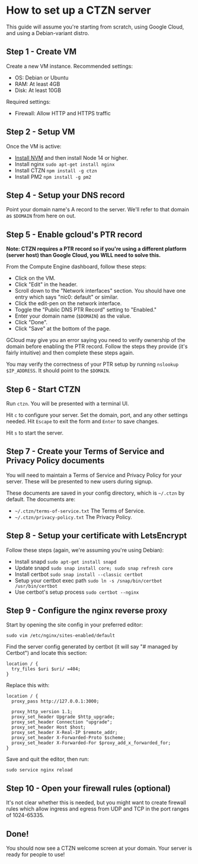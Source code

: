 # How to set up a CTZN server

This guide will assume you're starting from scratch, using Google Cloud, and using a Debian-variant distro.

## Step 1 - Create VM

Create a new VM instance. Recommended settings:

- OS: Debian or Ubuntu
- RAM: At least 4GB
- Disk: At least 10GB

Required settings:

- Firewall: Allow HTTP and HTTPS traffic

## Step 2 - Setup VM

Once the VM is active:

- [Install NVM](https://nvm.sh) and then install Node 14 or higher.
- Install nginx `sudo apt-get install nginx`
- Install CTZN `npm install -g ctzn`
- Install PM2 `npm install -g pm2`

## Step 4 - Setup your DNS record

Point your domain name's A record to the server. We'll refer to that domain as `$DOMAIN` from here on out.

## Step 5 - Enable gcloud's PTR record

**Note: CTZN requires a PTR record so if you're using a different platform (server host) than Google Cloud, you WILL need to solve this.**

From the Compute Engine dashboard, follow these steps:

- Click on the VM.
- Click "Edit" in the header.
- Scroll down to the "Network interfaces" section. You should have one entry which says "nic0: default" or similar.
- Click the edit-pen on the network interface.
- Toggle the "Public DNS PTR Record" setting to "Enabled."
- Enter your domain name (`$DOMAIN`) as the value.
- Click "Done".
- Click "Save" at the bottom of the page.

GCloud may give you an error saying you need to verify ownership of the domain before enabling the PTR record. Follow the steps they provide (it's fairly intuitive) and then complete these steps again.

You may verify the correctness of your PTR setup by running `nslookup $IP_ADDRESS`. It should point to the `$DOMAIN`.

## Step 6 - Start CTZN

Run `ctzn`. You will be presented with a terminal UI.

Hit `c` to configure your server. Set the domain, port, and any other settings needed. Hit `Escape` to exit the form and `Enter` to save changes.

Hit `s` to start the server.

## Step 7 - Create your Terms of Service and Privacy Policy documents

You will need to maintain a Terms of Service and Privacy Policy for your server. These will be presented to new users during signup.

These documents are saved in your config directory, which is `~/.ctzn` by default. The documents are:

- `~/.ctzn/terms-of-service.txt` The Terms of Service.
- `~/.ctzn/privacy-policy.txt` The Privacy Policy.

## Step 8 - Setup your certificate with LetsEncrypt

Follow these steps (again, we're assuming you're using Debian):

- Install snapd `sudo apt-get install snapd`
- Update snapd `sudo snap install core; sudo snap refresh core`
- Install certbot `sudo snap install --classic certbot`
- Setup your certbot exec path `sudo ln -s /snap/bin/certbot /usr/bin/certbot`
- Use certbot's setup process `sudo certbot --nginx`

## Step 9 - Configure the nginx reverse proxy

Start by opening the site config in your preferred editor:

```
sudo vim /etc/nginx/sites-enabled/default
```

Find the server config generated by certbot (it will say "# managed by Certbot") and locate this section:

```
location / {
  try_files $uri $uri/ =404;
}
```

Replace this with:

```
location / {
  proxy_pass http://127.0.0.1:3000;

  proxy_http_version 1.1;
  proxy_set_header Upgrade $http_upgrade;
  proxy_set_header Connection "upgrade";
  proxy_set_header Host $host;
  proxy_set_header X-Real-IP $remote_addr;
  proxy_set_header X-Forwarded-Proto $scheme;
  proxy_set_header X-Forwarded-For $proxy_add_x_forwarded_for;
}
```

Save and quit the editor, then run:

```
sudo service nginx reload
```

## Step 10 - Open your firewall rules (optional)

It's not clear whether this is needed, but you might want to create firewall rules which allow ingress and egress from UDP and TCP in the port ranges of 1024-65335.

## Done!

You should now see a CTZN welcome screen at your domain.
Your server is ready for people to use!

